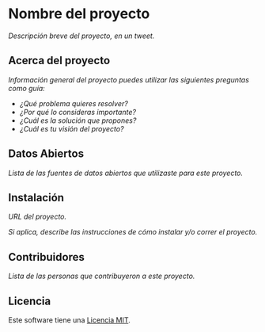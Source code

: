 # Nombre del proyecto

*Descripción breve del proyecto, en un tweet.*

## Acerca del proyecto

*Información general del proyecto puedes utilizar las siguientes preguntas como guía:*

* *¿Qué problema quieres resolver?*
* *¿Por qué lo consideras importante?*
* *¿Cuál es la solución que propones?*
* *¿Cuál es tu visión del proyecto?*

## Datos Abiertos

*Lista de las fuentes de datos abiertos que utilizaste para este proyecto.*

## Instalación

*URL del proyecto.*

*Si aplica, describe las instrucciones de cómo instalar y/o correr el proyecto.*

## Contribuidores

*Lista de las personas que contribuyeron a este proyecto.*

## Licencia

Este software tiene una [Licencia MIT](https://github.com/CodeandoMexico/odd17/blob/gh-pages/LICENSE.md).
